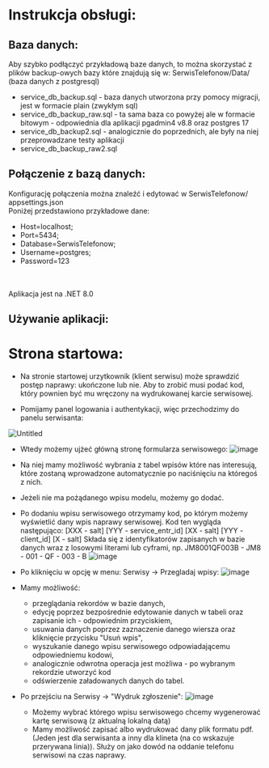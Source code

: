 # Instrukcja obsługi:
## Baza danych:
Aby szybko podłączyć przykładową baze danych, to można skorzystać z plików backup-owych bazy które znajdują się w: SerwisTelefonow/Data/ (baza danych z postgresql)
- service_db_backup.sql - baza danych utworzona przy pomocy migracji, jest w formacie plain (zwykłym sql)
- service_db_backup_raw.sql - ta sama baza co powyżej ale w formacie bitowym - odpowiednia dla aplikacji pgadmin4 v8.8 oraz postgres 17
- service_db_backup2.sql - analogicznie do poprzednich, ale były na niej przeprowadzane testy aplikacji
- service_db_backup_raw2.sql

## Połączenie z bazą danych:
  Konfigurację połączenia można znaleźć i edytować w SerwisTelefonow/ appsettings.json
 <br> Poniżej przedstawiono przykładowe dane:
- Host=localhost;
- Port=5434;
- Database=SerwisTelefonow;
- Username=postgres;
- Password=123

<br><br>
Aplikacja jest na .NET 8.0
<br>

## Używanie aplikacji:
# Strona startowa:
- Na stronie startowej urzytkownik (klient serwisu) może sprawdzić postęp naprawy: ukończone lub nie.
  Aby to zrobić musi podać kod, który pownien być mu wręczony na wydrukowanej karcie serwisowej.

- Pomijamy panel logowania i authentykacji, więc przechodzimy do panelu serwisanta:

![Untitled](https://github.com/user-attachments/assets/c51d1029-3e45-49d7-9c87-fedab314cbc6)

- Wtedy możemy ujżeć główną stronę formularza serwisowego:
![image](https://github.com/user-attachments/assets/b8da8f64-cf21-4c2f-b42b-89ada2c20176)
- Na niej mamy możliwość wybrania z tabel wpisów które nas interesują, które zostaną wprowadzone automatycznie po naciśnięciu na któregoś z nich.
- Jeżeli nie ma pożądanego wpisu modelu, możemy go dodać.
- Po dodaniu wpisu serwisowego otrzymamy kod, po którym możemy wyświetlić dany wpis naprawy serwisowej.
Kod ten wygląda następująco: [XXX - salt] [YYY - service_entr_id] [XX - salt] [YYY - client_id] [X - salt]
Składa się z identyfikatorów zapisanych w bazie danych wraz z losowymi literami lub cyframi, np. JM8001QF003B -    JM8 - 001 - QF - 003 - B
![image](https://github.com/user-attachments/assets/ecb5b4b9-4c90-46f1-af6b-e8d2f0b9d7ee)

- Po kliknięciu w opcję w menu: Serwisy -> Przegladaj wpisy:
![image](https://github.com/user-attachments/assets/0e08d17c-2f22-460f-8729-9e80026dcdeb)
- Mamy możliwość:
  -  przeglądania rekordów w bazie danych,
  -  edycję poprzez bezpośrednie edytowanie danych w tabeli oraz zapisanie ich - odpowiednim przyciskiem,
  -  usuwania danych poprzez zaznaczenie danego wiersza oraz kliknięcie przycisku "Usuń wpis",
  -  wyszukanie danego wpisu serwisowego odpowiadającemu odpowiedniemu kodowi,
  -  analogicznie odwrotna operacja jest możliwa - po wybranym rekordzie utworzyć kod
  -  odświerzenie załadowanych danych do tabel.
- Po przejściu na Serwisy -> "Wydruk zgłoszenie":
![image](https://github.com/user-attachments/assets/30c7afef-39b3-460a-8660-0535423ad7e0)
  - Możemy wybrać którego wpisu serwisowego chcemy wygenerować kartę serwisową (z aktualną lokalną datą)
  - Mamy możliwość zapisać albo wydrukować dany plik formatu pdf. (Jeden jest dla serwisanta a inny dla klineta (na co wskazuje przerywana linia)).
  Służy on jako dowód na oddanie telefonu serwisowi na czas naprawy.
 


